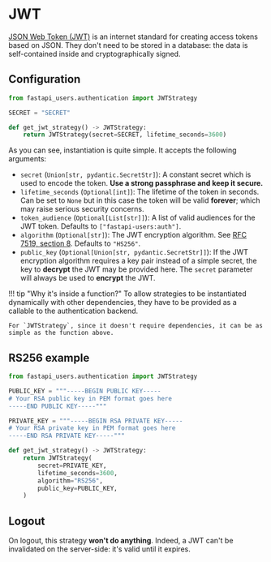# JWT

[JSON Web Token (JWT)](https://jwt.io/introduction) is an internet standard for creating access tokens based on JSON. They don't need to be stored in a database: the data is self-contained inside and cryptographically signed.

## Configuration

```py
from fastapi_users.authentication import JWTStrategy

SECRET = "SECRET"

def get_jwt_strategy() -> JWTStrategy:
    return JWTStrategy(secret=SECRET, lifetime_seconds=3600)
```

As you can see, instantiation is quite simple. It accepts the following arguments:

- `secret` (`Union[str, pydantic.SecretStr]`): A constant secret which is used to encode the token. **Use a strong passphrase and keep it secure.**
- `lifetime_seconds` (`Optional[int]`): The lifetime of the token in seconds. Can be set to `None` but in this case the token will be valid **forever**; which may raise serious security concerns.
- `token_audience` (`Optional[List[str]]`): A list of valid audiences for the JWT token. Defaults to `["fastapi-users:auth"]`.
- `algorithm` (`Optional[str]`): The JWT encryption algorithm. See [RFC 7519, section 8](https://datatracker.ietf.org/doc/html/rfc7519#section-8). Defaults to `"HS256"`.
- `public_key` (`Optional[Union[str, pydantic.SecretStr]]`): If the JWT encryption algorithm requires a key pair instead of a simple secret, the key to **decrypt** the JWT may be provided here. The `secret` parameter will always be used to **encrypt** the JWT.

!!! tip "Why it's inside a function?"
    To allow strategies to be instantiated dynamically with other dependencies, they have to be provided as a callable to the authentication backend.

    For `JWTStrategy`, since it doesn't require dependencies, it can be as simple as the function above.

## RS256 example

```py
from fastapi_users.authentication import JWTStrategy

PUBLIC_KEY = """-----BEGIN PUBLIC KEY-----
# Your RSA public key in PEM format goes here
-----END PUBLIC KEY-----"""

PRIVATE_KEY = """-----BEGIN RSA PRIVATE KEY-----
# Your RSA private key in PEM format goes here
-----END RSA PRIVATE KEY-----"""

def get_jwt_strategy() -> JWTStrategy:
    return JWTStrategy(
        secret=PRIVATE_KEY, 
        lifetime_seconds=3600,
        algorithm="RS256",
        public_key=PUBLIC_KEY,
    )
```

## Logout

On logout, this strategy **won't do anything**. Indeed, a JWT can't be invalidated on the server-side: it's valid until it expires.
